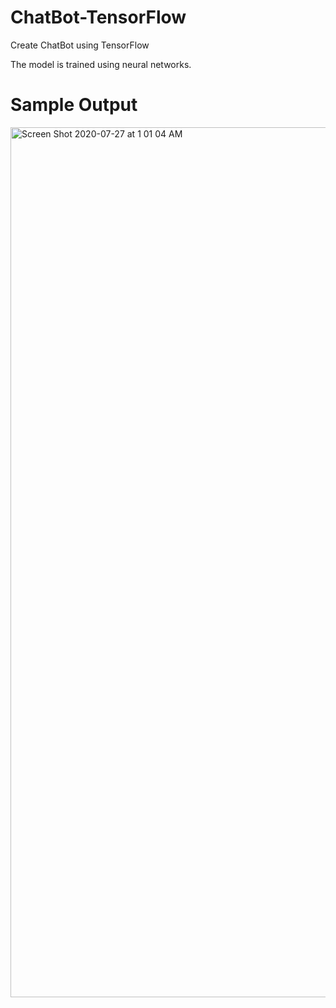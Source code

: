 # ChatBot-TensorFlow
Create ChatBot using TensorFlow

The model is trained using neural networks.

# Sample Output
<img width="1392" alt="Screen Shot 2020-07-27 at 1 01 04 AM" src="https://user-images.githubusercontent.com/50755701/88490562-24130080-cfa5-11ea-9702-bcae14dc3992.png">
